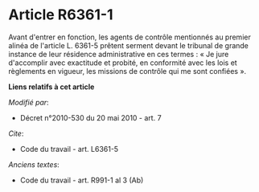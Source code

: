 # Article R6361-1

Avant d'entrer en fonction, les agents de contrôle mentionnés au premier alinéa de l'article L. 6361-5 prêtent serment devant
le tribunal de grande instance de leur résidence administrative en ces termes : « Je jure d'accomplir avec exactitude et
probité, en conformité avec les lois et règlements en vigueur, les missions de contrôle qui me sont confiées ».

**Liens relatifs à cet article**

_Modifié par_:

  - Décret n°2010-530 du 20 mai 2010 - art. 7

_Cite_:

  - Code du travail - art. L6361-5

_Anciens textes_:

  - Code du travail - art. R991-1 al 3 (Ab)

